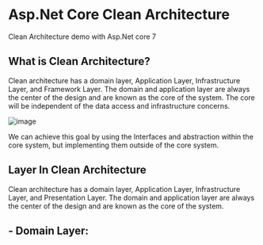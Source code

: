 # Asp.Net Core Clean Architecture
Clean Architecture demo with Asp.Net core 7

## What is Clean Architecture?

Clean architecture has a domain layer, Application Layer, Infrastructure Layer, and Framework Layer. The domain and application layer are always the center of the design and are known as the core of the system. The core will be independent of the data access and infrastructure concerns.

![image](https://user-images.githubusercontent.com/46478151/215721668-b9bff7ee-d7e3-449b-819a-b96f99fef893.png)

 We can achieve this goal by using the Interfaces and abstraction within the core system, but implementing them outside of the core system.
 
 ## Layer In Clean Architecture
 
Clean architecture has a domain layer, Application Layer, Infrastructure Layer, and Presentation Layer. The domain and application layer are always the center of the design and are known as the core of the system.

## - Domain Layer:
